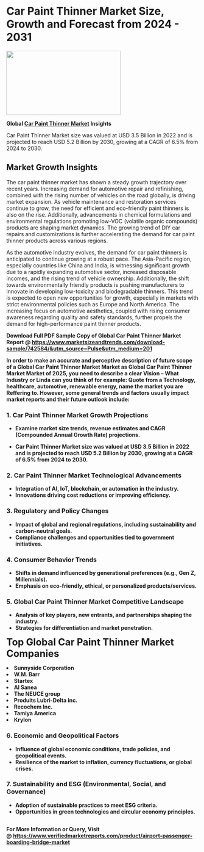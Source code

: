 <H1>Car Paint Thinner Market Size, Growth and Forecast from 2024 - 2031</H1><img class="aligncenter size-medium wp-image-584254" src="https://thirdeyenews.in/wp-content/uploads/2024/09/Global-Market-Research-300x168.jpeg" alt="" width="300" height="168" /><p><strong>Global&nbsp;<a href="https://www.marketsizeandtrends.com/download-sample/742584/&amp;utm_source=Pulse&amp;utm_medium=201">Car Paint Thinner Market</a> Insights</strong></p><p>Car Paint Thinner Market size was valued at USD 3.5 Billion in 2022 and is projected to reach USD 5.2 Billion by 2030, growing at a CAGR of 6.5% from 2024 to 2030.</p><p><h2>Market Growth Insights</h2> <p>The car paint thinner market has shown a steady growth trajectory over recent years. Increasing demand for automotive repair and refinishing, combined with the rising number of vehicles on the road globally, is driving market expansion. As vehicle maintenance and restoration services continue to grow, the need for efficient and eco-friendly paint thinners is also on the rise. Additionally, advancements in chemical formulations and environmental regulations promoting low-VOC (volatile organic compounds) products are shaping market dynamics. The growing trend of DIY car repairs and customizations is further accelerating the demand for car paint thinner products across various regions.</p> <p><strong></strong></p> <p>As the automotive industry evolves, the demand for car paint thinners is anticipated to continue growing at a robust pace. The Asia-Pacific region, especially countries like China and India, is witnessing significant growth due to a rapidly expanding automotive sector, increased disposable incomes, and the rising trend of vehicle ownership. Additionally, the shift towards environmentally friendly products is pushing manufacturers to innovate in developing low-toxicity and biodegradable thinners. This trend is expected to open new opportunities for growth, especially in markets with strict environmental policies such as Europe and North America. The increasing focus on automotive aesthetics, coupled with rising consumer awareness regarding quality and safety standards, further propels the demand for high-performance paint thinner products. <p><strong></p><p><span class=""><strong>Download Full PDF Sample Copy of Global Car Paint Thinner Market Report</strong> @ <a href="https://www.marketsizeandtrends.com/download-sample/742584/&amp;utm_source=Pulse&amp;utm_medium=201" target="_blank">https://www.marketsizeandtrends.com/download-sample/742584/&amp;utm_source=Pulse&amp;utm_medium=201</a></span></p><p>In order to make an accurate and perceptive description of future scope of a Global&nbsp;Car Paint Thinner Market Market as Global&nbsp;Car Paint Thinner Market Market of 2025, you need to describe a clear Vision &ndash; What Industry or Linda can you think of for example: Quote from a Technology, healthcare, automotive, renewable energy, name the market you are Reffering to. However, some general trends and factors usually impact market reports and their future outlook include:</p><h3>1.&nbsp;<strong>Car Paint Thinner Market Growth Projections</strong></h3><ul><li>Examine market size trends, revenue estimates and CAGR (Compounded Annual Growth Rate) projections.</li><li><p>Car Paint Thinner Market size was valued at USD 3.5 Billion in 2022 and is projected to reach USD 5.2 Billion by 2030, growing at a CAGR of 6.5% from 2024 to 2030.</p></li></ul><h3>2.&nbsp;<strong>Car Paint Thinner Market Technological Advancements</strong></h3><ul><li>Integration of AI, IoT, blockchain, or automation in the industry.</li><li>Innovations driving cost reductions or improving efficiency.</li></ul><h3>3.&nbsp;<strong>Regulatory and Policy Changes</strong></h3><ul><li>Impact of global and regional regulations, including sustainability and carbon-neutral goals.</li><li>Compliance challenges and opportunities tied to government initiatives.</li></ul><h3>4.&nbsp;<strong>Consumer Behavior Trends</strong></h3><ul><li>Shifts in demand influenced by generational preferences (e.g., Gen Z, Millennials).</li><li>Emphasis on eco-friendly, ethical, or personalized products/services.</li></ul><h3>5.&nbsp;<strong>Global Car Paint Thinner Market Competitive Landscape</strong></h3><ul><li>Analysis of key players, new entrants, and partnerships shaping the industry.</li><li>Strategies for differentiation and market penetration.</li></ul><p data-pm-slice="1 1 []"><span style="color: inherit; font-family: inherit; font-size: 25px;">Top Global Car Paint Thinner Market Companies</span></p><div class="" data-test-id=""><p><li>Sunnyside Corporation</li><li> W.M. Barr</li><li> Startex</li><li> Al Sanea</li><li> The NEUCE group</li><li> Produits Lubri-Delta inc.</li><li> Recochem Inc.</li><li> Tamiya America</li><li> Krylon</li></p></div><h3>6.&nbsp;<strong>Economic and Geopolitical Factors</strong></h3><ul><li>Influence of global economic conditions, trade policies, and geopolitical events.</li><li>Resilience of the market to inflation, currency fluctuations, or global crises.</li></ul><h3>7.&nbsp;<strong>Sustainability and ESG (Environmental, Social, and Governance)</strong></h3><ul><li>Adoption of sustainable practices to meet ESG criteria.</li><li>Opportunities in green technologies and circular economy principles.</li></ul><h2><strong style="font-size: 14px;">For More Information or Query, Visit @&nbsp;</strong><a style="background-color: #ffffff; font-size: 14px;" href="https://www.marketsizeandtrends.com/report/car-paint-thinner-market/" target="_blank">https://www.verifiedmarketreports.com/product/airport-passenger-boarding-bridge-market</a></h2>
